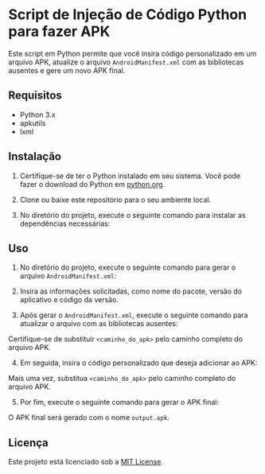 # Script de Injeção de Código Python para fazer APK

Este script em Python permite que você insira código personalizado em um arquivo APK, atualize o arquivo `AndroidManifest.xml` com as bibliotecas ausentes e gere um novo APK final.

## Requisitos

- Python 3.x
- apkutils
- lxml

## Instalação

1. Certifique-se de ter o Python instalado em seu sistema. Você pode fazer o download do Python em [python.org](https://www.python.org/downloads/).

2. Clone ou baixe este repositório para o seu ambiente local.

3. No diretório do projeto, execute o seguinte comando para instalar as dependências necessárias:


## Uso

1. No diretório do projeto, execute o seguinte comando para gerar o arquivo `AndroidManifest.xml`:


2. Insira as informações solicitadas, como nome do pacote, versão do aplicativo e código da versão.

3. Após gerar o `AndroidManifest.xml`, execute o seguinte comando para atualizar o arquivo com as bibliotecas ausentes:


Certifique-se de substituir `<caminho_do_apk>` pelo caminho completo do arquivo APK.

4. Em seguida, insira o código personalizado que deseja adicionar ao APK:


Mais uma vez, substitua `<caminho_do_apk>` pelo caminho completo do arquivo APK.

5. Por fim, execute o seguinte comando para gerar o APK final:


O APK final será gerado com o nome `output.apk`.

## Licença

Este projeto está licenciado sob a [MIT License](LICENSE).




